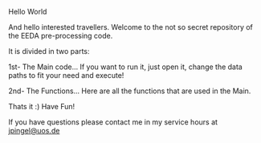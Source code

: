 Hello World



And hello interested travellers. Welcome to the not so secret repository of the EEDA pre-processing code. 

It is divided in two parts:

1st- The Main code... If you want to run it, just open it, change the data paths to fit your need and execute!

2nd- The Functions... Here are all the functions that are used in the Main. 


Thats it :) Have Fun!

If you have questions please contact me in my service hours at jpingel@uos.de